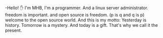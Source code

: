-Hello! :hand: I'm MHB, I'm a programmer. And a linux server administrator. 
freedom is important. and open source is freedom. (p is q and q is p)
welcome to the open source world.
And this is my motto:
Yesterday is history. Tomorrow is a mystery. And today is a gift. That's why we call it the present.

<!---
bazrafshanmh/bazrafshanmh is a ✨ special ✨ repository because its `README.md` (this file) appears on your GitHub profile.
You can click the Preview link to take a look at your changes.
--->
